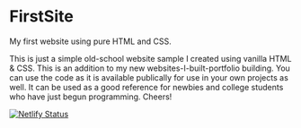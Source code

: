# FirstSite
My first website using pure HTML and CSS.

This is just a simple old-school website sample I created using vanilla HTML & CSS. This is an addition to my new websites-I-built-portfolio building. You can use the code as it is available publically for use in your own projects as well. It can be used as a good reference for newbies and college students who have just begun programming.
Cheers!

[![Netlify Status](https://api.netlify.com/api/v1/badges/ae298062-4867-4ea3-b2dc-3b1d0568d950/deploy-status)](https://app.netlify.com/sites/arpitas-beginner-website102/deploys)
